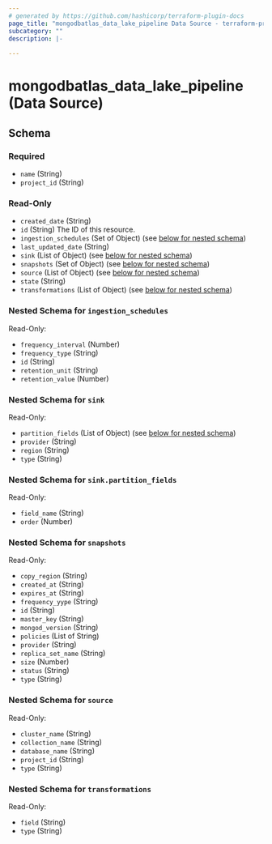 ```yaml
---
# generated by https://github.com/hashicorp/terraform-plugin-docs
page_title: "mongodbatlas_data_lake_pipeline Data Source - terraform-provider-mongodbatlas"
subcategory: ""
description: |-
  
---
```


# mongodbatlas_data_lake_pipeline (Data Source)





<!-- schema generated by tfplugindocs -->
## Schema

### Required

- `name` (String)
- `project_id` (String)

### Read-Only

- `created_date` (String)
- `id` (String) The ID of this resource.
- `ingestion_schedules` (Set of Object) (see [below for nested schema](#nestedatt--ingestion_schedules))
- `last_updated_date` (String)
- `sink` (List of Object) (see [below for nested schema](#nestedatt--sink))
- `snapshots` (Set of Object) (see [below for nested schema](#nestedatt--snapshots))
- `source` (List of Object) (see [below for nested schema](#nestedatt--source))
- `state` (String)
- `transformations` (List of Object) (see [below for nested schema](#nestedatt--transformations))

<a id="nestedatt--ingestion_schedules"></a>
### Nested Schema for `ingestion_schedules`

Read-Only:

- `frequency_interval` (Number)
- `frequency_type` (String)
- `id` (String)
- `retention_unit` (String)
- `retention_value` (Number)


<a id="nestedatt--sink"></a>
### Nested Schema for `sink`

Read-Only:

- `partition_fields` (List of Object) (see [below for nested schema](#nestedobjatt--sink--partition_fields))
- `provider` (String)
- `region` (String)
- `type` (String)

<a id="nestedobjatt--sink--partition_fields"></a>
### Nested Schema for `sink.partition_fields`

Read-Only:

- `field_name` (String)
- `order` (Number)



<a id="nestedatt--snapshots"></a>
### Nested Schema for `snapshots`

Read-Only:

- `copy_region` (String)
- `created_at` (String)
- `expires_at` (String)
- `frequency_yype` (String)
- `id` (String)
- `master_key` (String)
- `mongod_version` (String)
- `policies` (List of String)
- `provider` (String)
- `replica_set_name` (String)
- `size` (Number)
- `status` (String)
- `type` (String)


<a id="nestedatt--source"></a>
### Nested Schema for `source`

Read-Only:

- `cluster_name` (String)
- `collection_name` (String)
- `database_name` (String)
- `project_id` (String)
- `type` (String)


<a id="nestedatt--transformations"></a>
### Nested Schema for `transformations`

Read-Only:

- `field` (String)
- `type` (String)
